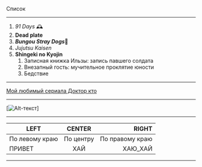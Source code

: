 Список
____
1. *91 Days* 🕰️
2. **Dead plate**
3. ***Bungou Stray Dogs***🍷
4. _Jujutsu Kaisen_
5. __Shingeki no Kyojin__
   1. Записная книжка Ильзы: запись павшего солдата
   2. Внезапный гость: мучительное проклятие юности
   3. Бедствие
____
[Мой любимый сериала Доктор кто](https://doktor-kto-lordserial.ru)
____
[![Alt-текст](https://ya.ru/images/search?p=1&text=мем+с+доктором+кто&pos=24&rpt=simage&img_url=https%3A%2F%2Fcs13.pikabu.ru%2Fpost_img%2F2021%2F03%2F29%2F9%2Fog_og_161703176026163648.jpg&from=tabbar&lr=120379)]

____

| LEFT | CENTER | RIGHT |
|----------------|:---------:|----------------:|
| По левому краю | По центру | По правому краю |
| ПРИВЕТ | ХАЙ | ХАЮ_ХАЙ |
____
